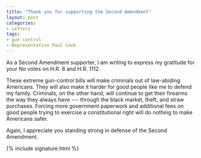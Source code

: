 ```yaml
---
title: "Thank you for supporting the Second Amendment"
layout: post
categories:
- Letters
tags:
- gun control
- Representative Paul Cook
---
```


As a Second Amendment supporter, I am writing to express my gratitude for your No votes on H.R. 8 and H.R. 1112.

These extreme gun-control bills will make criminals out of law-abiding Americans. They will also make it harder for good people like me to defend my family. Criminals, on the other hand, will continue to get their firearms the way they always have --- through the black market, theft, and straw purchases. Forcing more government paperwork and additional fees on good people trying to exercise a constitutional right will do nothing to make Americans safer.

Again, I appreciate you standing strong in defense of the Second Amendment.

{% include signature.html %}
